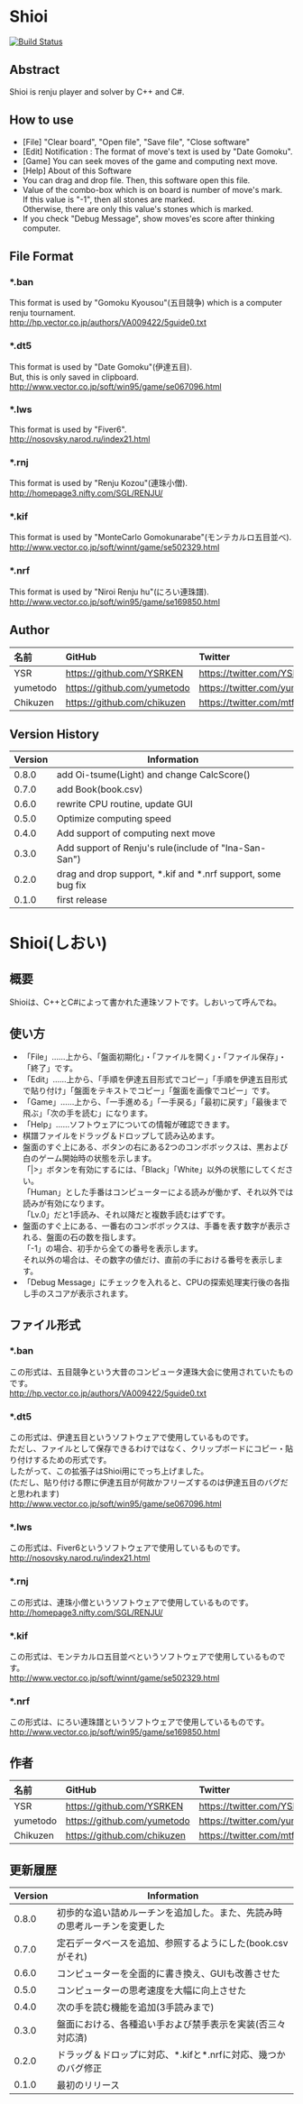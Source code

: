 # Shioi

[![Build Status](https://travis-ci.org/YSRKEN/Shioi.svg?branch=master)](https://travis-ci.org/YSRKEN/Shioi)

## Abstract
Shioi is renju player and solver by C++ and C#.

## How to use
- [File] "Clear board", "Open file", "Save file", "Close software"
- [Edit] Notification : The format of move's text is used by "Date Gomoku".
- [Game] You can seek moves of the game and computing next move.
- [Help] About of this Software
- You can drag and drop file. Then, this software open this file.
- Value of the combo-box which is on board is number of move's mark.  
If this value is "-1", then all stones are marked.  
Otherwise, there are only this value's stones which is marked.
- If you check "Debug Message", show moves'es score after thinking computer.

## File Format
### *.ban
This format is used by "Gomoku Kyousou"(五目競争) which is a computer renju tournament.  
http://hp.vector.co.jp/authors/VA009422/5guide0.txt

### *.dt5
This format is used by "Date Gomoku"(伊達五目).  
But, this is only saved in clipboard.  
http://www.vector.co.jp/soft/win95/game/se067096.html

### *.lws
This format is used by "Fiver6".  
http://nosovsky.narod.ru/index21.html

### *.rnj
This format is used by "Renju Kozou"(連珠小僧).  
http://homepage3.nifty.com/SGL/RENJU/

### *.kif
This format is used by "MonteCarlo Gomokunarabe"(モンテカルロ五目並べ).  
http://www.vector.co.jp/soft/winnt/game/se502329.html

### *.nrf
This format is used by "Niroi Renju hu"(にろい連珠譜).  
http://www.vector.co.jp/soft/win95/game/se169850.html

## Author
|名前       |GitHub                     |Twitter                     |
|:----------|:--------------------------|:---------------------------|
|YSR        |https://github.com/YSRKEN  |https://twitter.com/YSRKEN  |
|yumetodo   |https://github.com/yumetodo|https://twitter.com/yumetodo|
|Chikuzen   |https://github.com/chikuzen|https://twitter.com/mtfmk   |

## Version History
|Version|Information|
|-------|-----------|
|0.8.0|add Oi-tsume(Light) and change CalcScore()|
|0.7.0|add Book(book.csv)|
|0.6.0|rewrite CPU routine, update GUI|
|0.5.0|Optimize computing speed|
|0.4.0|Add support of computing next move|
|0.3.0|Add support of Renju's rule(include of "Ina-San-San")|
|0.2.0|drag and drop support, \*.kif and \*.nrf support, some bug fix|
|0.1.0|first release|

# Shioi(しおい)

## 概要
Shioiは、C++とC#によって書かれた連珠ソフトです。しおいって呼んでね。

## 使い方
- 「File」……上から、「盤面初期化」・「ファイルを開く」・「ファイル保存」・「終了」です。
- 「Edit」……上から、「手順を伊達五目形式でコピー」「手順を伊達五目形式で貼り付け」「盤面をテキストでコピー」「盤面を画像でコピー」です。
- 「Game」……上から、「一手進める」「一手戻る」「最初に戻す」「最後まで飛ぶ」「次の手を読む」になります。
- 「Help」……ソフトウェアについての情報が確認できます。
- 棋譜ファイルをドラッグ＆ドロップして読み込めます。
- 盤面のすぐ上にある、ボタンの右にある2つのコンボボックスは、黒および白のゲーム開始時の状態を示します。  
「|>」ボタンを有効にするには、「Black」「White」以外の状態にしてください。  
「Human」とした手番はコンピューターによる読みが働かず、それ以外では読みが有効になります。  
「Lv.0」だと1手読み、それ以降だと複数手読むはずです。
- 盤面のすぐ上にある、一番右のコンボボックスは、手番を表す数字が表示される、盤面の石の数を指します。  
「-1」の場合、初手から全ての番号を表示します。  
それ以外の場合は、その数字の値だけ、直前の手における番号を表示します。
- 「Debug Message」にチェックを入れると、CPUの探索処理実行後の各指し手のスコアが表示されます。


## ファイル形式
### *.ban
この形式は、五目競争という大昔のコンピュータ連珠大会に使用されていたものです。  
http://hp.vector.co.jp/authors/VA009422/5guide0.txt

### *.dt5
この形式は、伊達五目というソフトウェアで使用しているものです。  
ただし、ファイルとして保存できるわけではなく、クリップボードにコピー・貼り付けするための形式です。  
したがって、この拡張子はShioi用にでっち上げました。  
(ただし、貼り付ける際に伊達五目が何故かフリーズするのは伊達五目のバグだと思われます)  
http://www.vector.co.jp/soft/win95/game/se067096.html

### *.lws
この形式は、Fiver6というソフトウェアで使用しているものです。  
http://nosovsky.narod.ru/index21.html

### *.rnj
この形式は、連珠小僧というソフトウェアで使用しているものです。  
http://homepage3.nifty.com/SGL/RENJU/

### *.kif
この形式は、モンテカルロ五目並べというソフトウェアで使用しているものです。  
http://www.vector.co.jp/soft/winnt/game/se502329.html

### *.nrf
この形式は、にろい連珠譜というソフトウェアで使用しているものです。  
http://www.vector.co.jp/soft/win95/game/se169850.html

## 作者
|名前       |GitHub                     |Twitter                     |
|:----------|:--------------------------|:---------------------------|
|YSR        |https://github.com/YSRKEN  |https://twitter.com/YSRKEN  |
|yumetodo   |https://github.com/yumetodo|https://twitter.com/yumetodo|
|Chikuzen   |https://github.com/chikuzen|https://twitter.com/mtfmk   |

## 更新履歴
|Version|Information|
|-------|-----------|
|0.8.0|初歩的な追い詰めルーチンを追加した。また、先読み時の思考ルーチンを変更した|
|0.7.0|定石データベースを追加、参照するようにした(book.csvがそれ)
|0.6.0|コンピューターを全面的に書き換え、GUIも改善させた|
|0.5.0|コンピューターの思考速度を大幅に向上させた|
|0.4.0|次の手を読む機能を追加(3手読みまで)|
|0.3.0|盤面における、各種追い手および禁手表示を実装(否三々対応済)|
|0.2.0|ドラッグ＆ドロップに対応、\*.kifと\*.nrfに対応、幾つかのバグ修正|
|0.1.0|最初のリリース|
